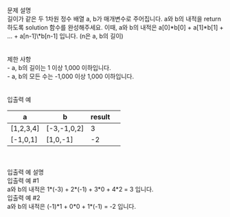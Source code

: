 <div class='title'>문제 설명</div>
<div class='textBox'>길이가 같은 두 1차원 정수 배열 a, b가 매개변수로 주어집니다. a와 b의 내적을 return 하도록 solution 함수를 완성해주세요.
이때, a와 b의 내적은 a[0]*b[0] + a[1]*b[1] + ... + a[n-1]\*b[n-1] 입니다. (n은 a, b의 길이)</div>
</br>
<div class='line'></div>
</br>
<div class='title'>제한 사항</div>
<div class='restriction'>- a, b의 길이는 1 이상 1,000 이하입니다.</div>
<div class='restriction'>- a, b의 모든 수는 -1,000 이상 1,000 이하입니다.</div>
</br>
<div class='line'></div>
</br>
<div class='title'>입출력 예</div>
<table class='table'>
<thead>
<tr>
<th>a</th>
<th>b</th>
<th>result</th>
<th></th>
</tr>
</thead>
<tbody>
<tr>
<td>[1,2,3,4]</td>
<td>[-3,-1,0,2]</td>
<td>3</td>
</tr>
<tr>
<td>[-1,0,1]</td>
<td>[1,0,-1]</td>
<td>-2</td>
</tr>
</tbody>
</table>
</br>
<div class='line'></div>
</br>
<div class='title'>입출력 예 설명</div>
<div class='example'>입출력 예 #1 </div>
<div class='description'>a와 b의 내적은 1*(-3) + 2*(-1) + 3*0 + 4*2 = 3 입니다.</div>
<div class='example'>입출력 예 #2 </div>
<div class='description'>a와 b의 내적은 (-1)*1 + 0*0 + 1*(-1) = -2 입니다.</div>
